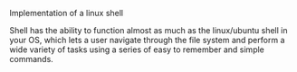 
Implementation of a linux shell

Shell has the ability to function almost as much as the linux/ubuntu shell in your OS, which lets a user navigate through the file system and perform a wide variety of tasks using a series of easy to remember and simple commands. 


